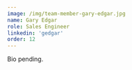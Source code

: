 ```yaml
---
image: /img/team-member-gary-edgar.jpg
name: Gary Edgar 
role: Sales Engineer 
linkedin: 'gedgar'
order: 12
---
```


Bio pending.
